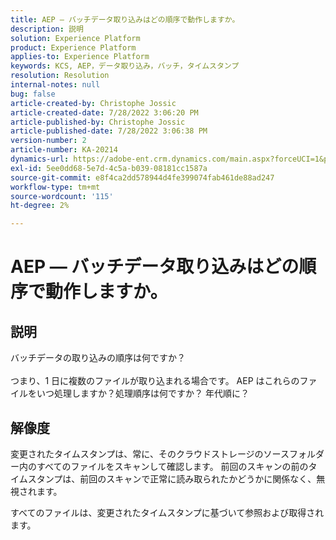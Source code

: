 ```yaml
---
title: AEP — バッチデータ取り込みはどの順序で動作しますか。
description: 説明
solution: Experience Platform
product: Experience Platform
applies-to: Experience Platform
keywords: KCS, AEP，データ取り込み，バッチ，タイムスタンプ
resolution: Resolution
internal-notes: null
bug: false
article-created-by: Christophe Jossic
article-created-date: 7/28/2022 3:06:20 PM
article-published-by: Christophe Jossic
article-published-date: 7/28/2022 3:06:38 PM
version-number: 2
article-number: KA-20214
dynamics-url: https://adobe-ent.crm.dynamics.com/main.aspx?forceUCI=1&pagetype=entityrecord&etn=knowledgearticle&id=c18d60d0-860e-ed11-82e5-000d3a379dbc
exl-id: 5ee0dd68-5e7d-4c5a-b039-08181cc1587a
source-git-commit: e8f4ca2dd578944d4fe399074fab461de88ad247
workflow-type: tm+mt
source-wordcount: '115'
ht-degree: 2%

---
```


# AEP — バッチデータ取り込みはどの順序で動作しますか。

## 説明

バッチデータの取り込みの順序は何ですか？<br><br>つまり、1 日に複数のファイルが取り込まれる場合です。 AEP はこれらのファイルをいつ処理しますか？処理順序は何ですか？ 年代順に？

## 解像度


変更されたタイムスタンプは、常に、そのクラウドストレージのソースフォルダー内のすべてのファイルをスキャンして確認します。 前回のスキャンの前のタイムスタンプは、前回のスキャンで正常に読み取られたかどうかに関係なく、無視されます。

すべてのファイルは、変更されたタイムスタンプに基づいて参照および取得されます。
